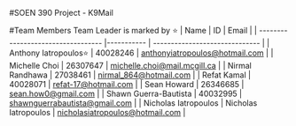 #SOEN 390 Project - K9Mail

#Team Members
Team Leader is marked by ⭐
| Name | ID | Email |
| ---------------------------------- |----------- | ------------------------------ |
| Anthony Iatropoulos⭐ | 40028246 | anthonyiatropoulos@hotmail.com |
| Michelle Choi | 26307647 | michelle.choi@mail.mcgill.ca |
| Nirmal Randhawa | 27038461 | nirmal_864@hotmail.com |
| Refat Kamal | 40028071 | refat-17@hotmail.com |
| Sean Howard | 26346685 | sean.how0@gmail.com |
| Shawn Guerra-Bautista | 40032995 | shawnguerrabautista@gmail.com |
| Nicholas Iatropoulos | Nicholas Iatropoulos | nicholasiatropoulos@hotmail.com |
